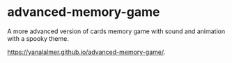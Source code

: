 # advanced-memory-game
A more advanced version of cards memory game with sound and animation with a spooky theme.

https://yanalalmer.github.io/advanced-memory-game/.
